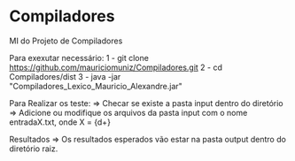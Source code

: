# Compiladores
 MI do Projeto de Compiladores

Para exexutar necessário:
1 - git clone https://github.com/mauriciomuniz/Compiladores.git
2 - cd Compiladores/dist
3 - java -jar "Compiladores_Lexico_Mauricio_Alexandre.jar" 

Para Realizar os teste:
=> Checar se existe a pasta input dentro do diretório
=> Adicione ou modifique os arquivos da pasta input com o nome 
entradaX.txt, onde X = {d+}

Resultados
=> Os resultados esperados vão estar na pasta output dentro do diretório raiz.